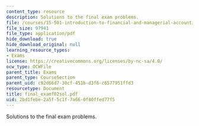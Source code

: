 ```yaml
---
content_type: resource
description: Solutions to the final exam problems.
file: /courses/15-501-introduction-to-financial-and-managerial-accounting-spring-2004/2bd1febe2a5f5c1f7a660f80ffed77f5_final_examf02sol.pdf
file_size: 97941
file_type: application/pdf
hide_download: true
hide_download_original: null
learning_resource_types:
- Exams
license: https://creativecommons.org/licenses/by-nc-sa/4.0/
ocw_type: OCWFile
parent_title: Exams
parent_type: CourseSection
parent_uid: c92d66d7-30cf-451b-d3f6-c6577951ffd3
resourcetype: Document
title: final_examf02sol.pdf
uid: 2bd1febe-2a5f-5c1f-7a66-0f80ffed77f5
---
```

Solutions to the final exam problems.